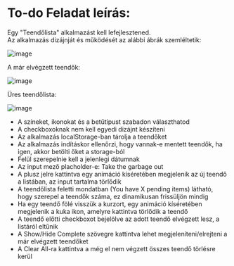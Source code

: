# To-do Feladat leírás:

Egy "Teendőlista" alkalmazást kell lefejlesztened.  
Az alkalmazás dizájnját és működését az alábbi ábrák szemléltetik:

![image](https://user-images.githubusercontent.com/68642008/185645707-a78d212a-0c3e-4736-80a1-71882ebd9bab.png)

A már elvégzett teendők:

![image](https://user-images.githubusercontent.com/68642008/185645880-78bf003f-5108-4f0a-b231-6073291827c8.png)

Üres teendőlista:

![image](https://user-images.githubusercontent.com/68642008/185646095-7c29904c-44a4-43d2-8942-36a9725a39bd.png)

- A színeket, ikonokat és a betűtípust szabadon választhatod
- A checkboxoknak nem kell egyedi dizájnt készíteni
- Az alkalmazás localStorage-ban tárolja a teendőket
- Az alkalmazás indításkor ellenőrzi, hogy vannak-e mentett teendők, ha igen, akkor betölti őket a storage-ból
- Felül szerepelnie kell a jelenlegi dátumnak
- Az input mező placholder-e: Take the garbage out
- A plusz jelre kattintva egy animáció kíséretében megjelenik az új teendő a listában, az input tartalma törlődik
- A teendőlista feletti mondatban (You have X pending items) látható, hogy szerepel a teendők száma, ez dinamikusan frissüljön mindig
- Ha egy teendő fölé visszük a kurzort, egy animáció kíséretében megjelenik a kuka ikon, amelyre kattintva törlődik a teendő
- A teendő előtti checkboxot bejelölve az adott teendő elvégzett lesz, a listáról eltűnik
- A Show/Hide Complete szövegre kattintva lehet megjeleníteni/elrejteni a már elvégzett teendőket
- A Clear All-ra kattintva a még el nem végzett összes teendő törlésre kerül

